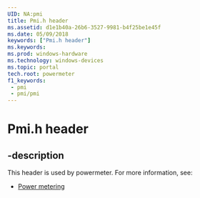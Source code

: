 ```yaml
---
UID: NA:pmi
title: Pmi.h header
ms.assetid: d1e1b40a-26b6-3527-9981-b4f25be1e45f
ms.date: 05/09/2018
keywords: ["Pmi.h header"]
ms.keywords: 
ms.prod: windows-hardware
ms.technology: windows-devices
ms.topic: portal
tech.root: powermeter
f1_keywords:
 - pmi
 - pmi/pmi
---
```


# Pmi.h header


## -description

This header is used by powermeter. For more information, see:

- [Power metering](../_powermeter/index.md)

